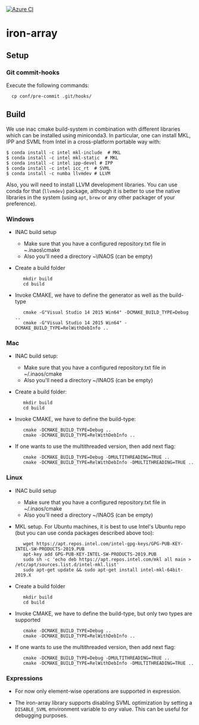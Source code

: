 [![Azure CI](https://inaos.visualstudio.com/iron-array/_apis/build/status/inaos.iron-array?branchName=develop)](https://inaos.visualstudio.com/iron-array/_build/latest?definitionId=6&branchName=develop)

# iron-array

## Setup

### Git commit-hooks

Execute the following commands:

      cp conf/pre-commit .git/hooks/


## Build

We use inac cmake build-system in combination with different libraries which can be installed using
miniconda3.  In particular, one can install MKL, IPP and SVML from Intel in a cross-platform
portable way with:

    $ conda install -c intel mkl-include  # MKL
    $ conda install -c intel mkl-static  # MKL
    $ conda install -c intel ipp-devel # IPP
    $ conda install -c intel icc_rt  # SVML
    $ conda install -c numba llvmdev # LLVM

Also, you will need to install LLVM development libraries.  You can use conda for that (`llvmdev`)
package, although it is better to use the native libraries in the system (using `apt`, `brew` or any
other packager of your preference).

### Windows

* INAC build setup
    * Make sure that you have a configured repository.txt file in ~\.inaos\cmake
    * Also you'll need a directory ~\INAOS (can be empty)

* Create a build folder

         mkdir build
         cd build

* Invoke CMAKE, we have to define the generator as well as the build-type

         cmake -G"Visual Studio 14 2015 Win64" -DCMAKE_BUILD_TYPE=Debug ..
         cmake -G"Visual Studio 14 2015 Win64" -DCMAKE_BUILD_TYPE=RelWithDebInfo ..

### Mac

* INAC build setup:
    * Make sure that you have a configured repository.txt file in ~/.inaos/cmake
    * Also you'll need a directory ~/INAOS (can be empty)

* Create a build folder:

         mkdir build
         cd build

* Invoke CMAKE, we have to define the build-type:

         cmake -DCMAKE_BUILD_TYPE=Debug ..
         cmake -DCMAKE_BUILD_TYPE=RelWithDebInfo ..

* If one wants to use the multithreaded version, then add next flag:

         cmake -DCMAKE_BUILD_TYPE=Debug -DMULTITHREADING=TRUE ..
         cmake -DCMAKE_BUILD_TYPE=RelWithDebInfo -DMULTITHREADING=TRUE ..


### Linux

* INAC build setup
    * Make sure that you have a configured repository.txt file in ~/.inaos/cmake
    * Also you'll need a directory ~/INAOS (can be empty)
    
* MKL setup.  For Ubuntu machines, it is best to use Intel's Ubuntu repo (but you can
 use conda packages described above too):

         wget https://apt.repos.intel.com/intel-gpg-keys/GPG-PUB-KEY-INTEL-SW-PRODUCTS-2019.PUB
         apt-key add GPG-PUB-KEY-INTEL-SW-PRODUCTS-2019.PUB
         sudo sh -c 'echo deb https://apt.repos.intel.com/mkl all main > /etc/apt/sources.list.d/intel-mkl.list'
         sudo apt-get update && sudo apt-get install intel-mkl-64bit-2019.X

* Create a build folder

         mkdir build
         cd build

* Invoke CMAKE, we have to define the build-type, but only two types are supported

         cmake -DCMAKE_BUILD_TYPE=Debug ..
         cmake -DCMAKE_BUILD_TYPE=RelWithDebInfo ..

* If one wants to use the multithreaded version, then add next flag:

         cmake -DCMAKE_BUILD_TYPE=Debug -DMULTITHREADING=TRUE ..
         cmake -DCMAKE_BUILD_TYPE=RelWithDebInfo -DMULTITHREADING=TRUE ..


### Expressions

* For now only element-wise operations are supported in expression.

* The iron-array library supports disabling SVML optimization by setting a `DISABLE_SVML` environment variable to *any* value.  This can be useful for debugging purposes.
